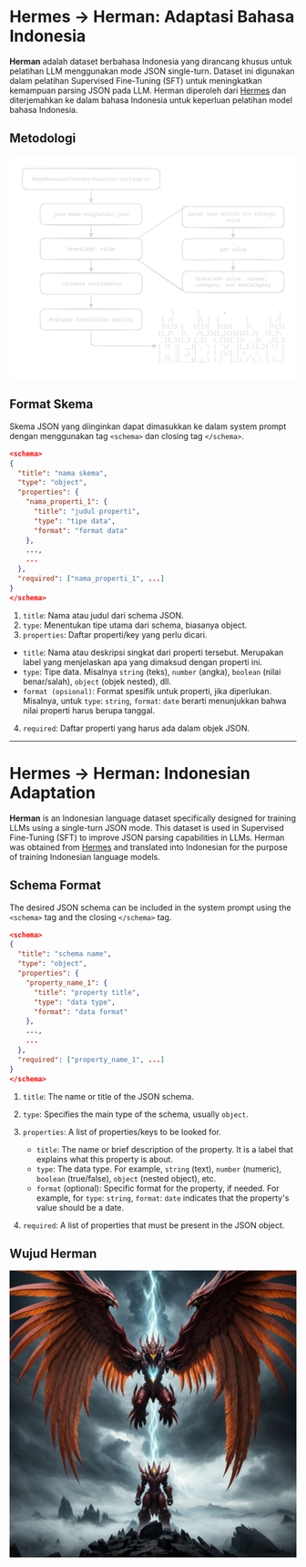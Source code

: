 # Hermes -> Herman: Adaptasi Bahasa Indonesia

**Herman** adalah dataset berbahasa Indonesia yang dirancang khusus untuk pelatihan LLM menggunakan mode JSON single-turn. Dataset ini digunakan dalam pelatihan Supervised Fine-Tuning (SFT) untuk meningkatkan kemampuan parsing JSON pada LLM. Herman diperoleh dari [Hermes](https://huggingface.co/datasets/NousResearch/hermes-function-calling-v1) dan diterjemahkan ke dalam bahasa Indonesia untuk keperluan pelatihan model bahasa Indonesia.

## Metodologi

<picture>
  <source media="(prefers-color-scheme: dark)" srcset="./imgs/dark-diagram.png">
  <source media="(prefers-color-scheme: light)" srcset="./imgs/light-diagram.png">
  <img alt="light dark diagram" src="./imgs/dark-diagram.png">
</picture>

## Format Skema

Skema JSON yang diinginkan dapat dimasukkan ke dalam system prompt dengan menggunakan tag `<schema>` dan closing tag `</schema>`.

```json
<schema>
{
  "title": "nama skema",
  "type": "object",
  "properties": {
    "nama_properti_1": {
      "title": "judul properti",
      "type": "tipe data",
      "format": "format data"
    },
    ...,
    ...
  },
  "required": ["nama_properti_1", ...]
}
</schema>
```

1. `title`: Nama atau judul dari schema JSON.
2. `type`: Menentukan tipe utama dari schema, biasanya object.
3. `properties`: Daftar properti/key yang perlu dicari.

- `title`: Nama atau deskripsi singkat dari properti tersebut. Merupakan label yang menjelaskan apa yang dimaksud dengan properti ini.
- `type`: Tipe data. Misalnya `string` (teks), `number` (angka), `boolean` (nilai benar/salah), `object` (objek nested), dll.
- `format (opsional)`: Format spesifik untuk properti, jika diperlukan. Misalnya, untuk `type`: `string`, `format`: `date` berarti menunjukkan bahwa nilai properti harus berupa tanggal.

4. `required`: Daftar properti yang harus ada dalam objek JSON.

---

# Hermes -> Herman: Indonesian Adaptation

**Herman** is an Indonesian language dataset specifically designed for training LLMs using a single-turn JSON mode. This dataset is used in Supervised Fine-Tuning (SFT) to improve JSON parsing capabilities in LLMs. Herman was obtained from [Hermes](https://huggingface.co/datasets/NousResearch/hermes-function-calling-v1) and translated into Indonesian for the purpose of training Indonesian language models.

## Schema Format

The desired JSON schema can be included in the system prompt using the `<schema>` tag and the closing `</schema>` tag.

```json
<schema>
{
  "title": "schema name",
  "type": "object",
  "properties": {
    "property_name_1": {
      "title": "property title",
      "type": "data type",
      "format": "data format"
    },
    ...,
    ...
  },
  "required": ["property_name_1", ...]
}
</schema>
```

1. `title`: The name or title of the JSON schema.
2. `type`: Specifies the main type of the schema, usually `object`.
3. `properties`: A list of properties/keys to be looked for.

   - `title`: The name or brief description of the property. It is a label that explains what this property is about.
   - `type`: The data type. For example, `string` (text), `number` (numeric), `boolean` (true/false), `object` (nested object), etc.
   - `format` (optional): Specific format for the property, if needed. For example, for `type`: `string`, `format`: `date` indicates that the property's value should be a date.

4. `required`: A list of properties that must be present in the JSON object.

## Wujud Herman

![pov herman](./imgs/cool.png)
